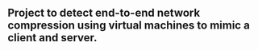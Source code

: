 ## Project to detect end-to-end network compression using virtual machines to mimic a client and server.
